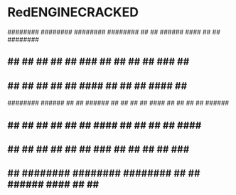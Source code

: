 # RedENGINECRACKED

########  ######## ########     ######## ##    ##  ######   #### ##    ## ######## 
##     ## ##       ##     ##    ##       ###   ## ##    ##   ##  ###   ## ##       
##     ## ##       ##     ##    ##       ####  ## ##         ##  ####  ## ##       
########  ######   ##     ##    ######   ## ## ## ##   ####  ##  ## ## ## ######   
##   ##   ##       ##     ##    ##       ##  #### ##    ##   ##  ##  #### ##       
##    ##  ##       ##     ##    ##       ##   ### ##    ##   ##  ##   ### ##       
##     ## ######## ########     ######## ##    ##  ######   #### ##    ## ######## 
